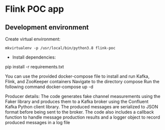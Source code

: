 # Flink POC app

## Development environment

Create virtual environment:


`mkvirtualenv -p /usr/local/bin/python3.8 flink-poc`

* Install dependencies: 

pip install -r requirements.txt 

You can use the provided docker-compose file to install and run Kafka, Flink, and ZooKeeper containers
Navigate to the directory compose
Run the following command
docker-compose up -d

Producer details:
The code generates fake channel measurements using the Faker library and produces them to a Kafka broker using the Confluent Kafka Python client library. The produced messages are serialized to JSON format before being sent to the broker. The code also includes a callback function to handle message production results and a logger object to record produced messages in a log file


